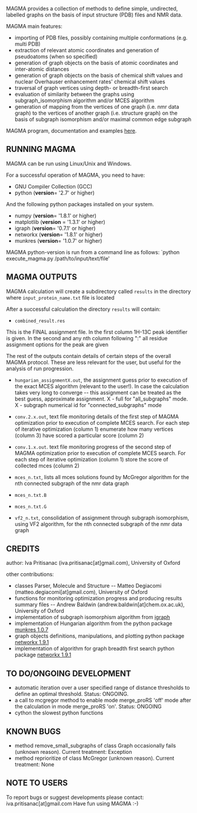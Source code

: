 MAGMA provides a collection of methods to define simple, undirected, labelled graphs on the basis of input structure (PDB) files and NMR data.

MAGMA main features:
* importing of PDB files, possibly containing multiple conformations (e.g. multi PDB)
* extraction of relevant atomic coordinates and generation of pseudoatoms (when so specified)
* generation of graph objects on the basis of atomic coordinates and inter-atomic distances
* generation of graph objects on the basis of chemical shift values and nuclear Overhauser enhancement rates' chemical shift values
* traversal of graph vertices using depth- or breadth-first search
* evaluation of similarity between the graphs using subgraph_isomorphism algorithm and/or MCES algorithm
* generation of mapping from the vertices of one graph (i.e. nmr data graph) to the vertices of another graph (i.e. structure graph) on the basis of subgraph isomorphism and/or maximal common edge subgraph

MAGMA program, documentation and examples [here](http://magma.chem.ox.ac.uk).


## RUNNING MAGMA

MAGMA can be run using Linux/Unix and Windows.

For a successful operation of MAGMA, you need to have:
		
* GNU Compiler Collection (GCC)
* python (__version__= '2.7' or higher)
		
 And the following python packages installed on your system.
 
* numpy (__version__= '1.8.1' or higher)
* matplotlib (__version__ = '1.3.1' or higher)
* igraph (__version__= '0.7.1' or higher)
* networkx (__version__= '1.8.1' or higher)
* munkres (__version__= '1.0.7' or higher)
			
MAGMA python-version is run from a command line as follows:
 `python execute_magma.py /path/to/input/text/file'

## MAGMA OUTPUTS

MAGMA calculation will create a subdirectory called `results` in the directory where `input_protein_name.txt` file is located

After a successful calculation the directory `results` will contain:
								
* `combined_result.res`

This is the FINAL assignment file.
In the first column 1H-13C peak identifier is given.
In the second and any nth column following ":" all residue assignment options for the peak are given

The rest of the outputs contain details of certain steps of the overall MAGMA protocol.
These are less relevant for the user, but useful for the analysis of run progression.

* `hungarian_assignmentX.out`, the assignment guess prior to execution of the exact MCES algorithm (relevant to the user!). In case the calculation takes very long to converge -- this assignment can be treated as the best guess, approximate assignment.  X - full for "all_subgraphs" mode. X - subgraph numerical id for "connected_subgraphs" mode
															
* `conv.2.x.out`, text file monitoring details of the first step of MAGMA optimization prior to execution of complete MCES search. For each step of iterative optimization (column 1) enumerate how many vertices (column 3) have scored a particular score (column 2)

* `conv.1.x.out`. text file monitoring progress of the second step of MAGMA optimization prior to execution of complete MCES search. For each step of iterative optimization (column 1) store the score of collected mces (column 2)
			
* `mces_n.txt`, lists all mces solutions found by McGregor algorithm for the nth connected subgraph of the nmr data graph

* `mces_n.txt.B`

* `mces_n.txt.G`

* `vf2_n.txt`, consolidation of assignment through subgraph isomorphism, using VF2 algorithm, for the nth connected subgraph of the nmr data graph


## CREDITS

author: Iva Pritisanac (iva.pritisanac[at]gmail.com), University of Oxford

other contributions:

* classes Parser, Molecule and Structure -- Matteo Degiacomi (matteo.degiacomi[at]gmail.com), University of Oxford
* functions for monitoring optimization progress and producing results summary files -- Andrew Baldwin (andrew.baldwin[at]chem.ox.ac.uk), University of Oxford
* implementation of subgraph isomorphism algorithm from [igraph](igraph.org)
* implementation of Hungarian algorithm from the python package [munkres 1.0.7](https://pypi.python.org/pypi/munkres/)
* graph objects definitions, manipulations, and plotting python package [networkx 1.9.1](https://pypi.python.org/pypi/networkx/)
* implementation of algorithm for graph breadth first search python package [networkx 1.9.1](https://pypi.python.org/pypi/networkx/)
  

## TO DO/ONGOING DEVELOPMENT

* automatic iteration over a user specified range of distance thresholds to define an optimal threshold. Status: ONGOING.
* a call to mcgregor method to enable mode merge_proRS 'off' mode after the calculation in mode merge_proRS 'on'. Status: ONGOING
* cython the slowest python functions 

## KNOWN BUGS

* method remove_small_subgraphs of class Graph occasionally fails (unknown reason). Current treatment: Exception
* method reprioritize of class McGregor (unknown reason). Current treatment: None


## NOTE TO USERS

To report bugs or suggest developments please contact: iva.pritisanac[at]gmail.com
Have fun using MAGMA :-)